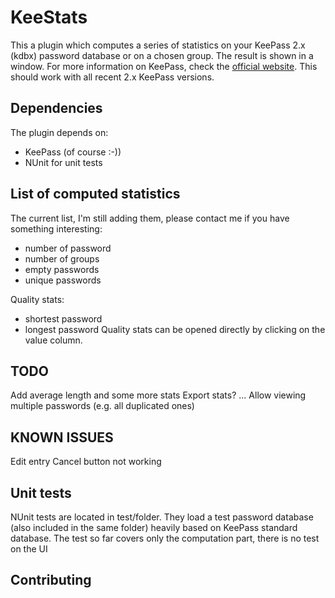 KeeStats
=============

This a plugin which computes a series of statistics on your KeePass 2.x (kdbx) password database or on a chosen group. The result is shown in a window. For more information on KeePass, check the [official website](http://www.keepass.info/). This should work with all recent 2.x KeePass versions.

Dependencies
-------

The plugin depends on:

* KeePass (of course :-))
* NUnit for unit tests

List of computed statistics
-----------

The current list, I'm still adding them, please contact me if you have something interesting:
* number of password
* number of groups
* empty passwords
* unique passwords

Quality stats:
* shortest password
* longest password
Quality stats can be opened directly by clicking on the value column.

TODO
------------
Add average length and some more stats
Export stats?
...
Allow viewing multiple passwords (e.g. all duplicated ones)

KNOWN ISSUES
------------
Edit entry Cancel button not working

Unit tests
------------
NUnit tests are located in test/folder. They load a test password database (also included in the same folder) heavily based on KeePass standard database. The test so far covers only the computation part, there is no test on the UI

Contributing
------------

